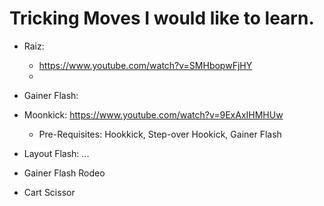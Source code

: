 # Tricking Moves I would like to learn. 

* Raiz:
  * https://www.youtube.com/watch?v=SMHbopwFjHY
  * 

* Gainer Flash: 
* Moonkick: https://www.youtube.com/watch?v=9ExAxIHMHUw
  * Pre-Requisites: Hookkick, Step-over Hookick, Gainer Flash
* Layout Flash: ... 
* Gainer Flash Rodeo
* Cart Scissor